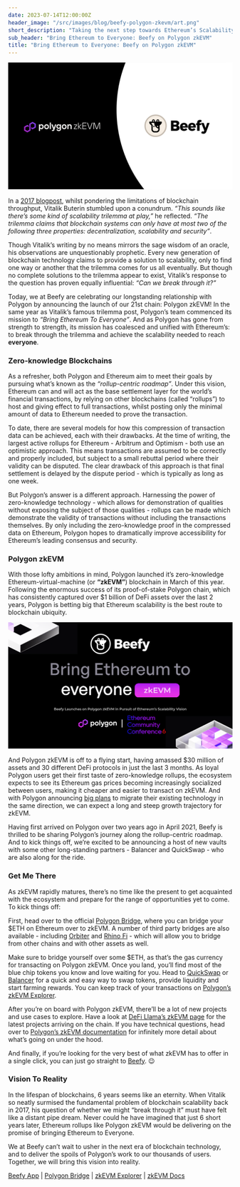 ```yaml
---
date: 2023-07-14T12:00:00Z
header_image: "/src/images/blog/beefy-polygon-zkevm/art.png"
short_description: "Taking the next step towards Ethereum’s Scalability Vision with our long-standing friends at Polygon."
sub_header: "Bring Ethereum to Everyone: Beefy on Polygon zkEVM"
title: "Bring Ethereum to Everyone: Beefy on Polygon zkEVM"
---
```

![](/src/images/blog/beefy-polygon-zkevm/cover.png)

In a [2017 blogpost](https://vitalik.ca/general/2017/12/31/sharding_faq.html#this-sounds-like-theres-some-kind-of-scalability-trilemma-at-play-what-is-this-trilemma-and-can-we-break-through-it), whilst pondering the limitations of blockchain throughput, Vitalik Buterin stumbled upon a conundrum. *“This sounds like there’s some kind of scalability trilemma at play,”* he reflected. *“The trilemma claims that blockchain systems can only have at most two of the following three properties: decentralization, scalability and security”*.

Though Vitalik’s writing by no means mirrors the sage wisdom of an oracle, his observations are unquestionably prophetic. Every new generation of blockchain technology claims to provide a solution to scalability, only to find one way or another that the trilemma comes for us all eventually. But though no complete solutions to the trilemma appear to exist, Vitalik’s response to the question has proven equally influential: *“Can we break through it?”*

Today, we at Beefy are celebrating our longstanding relationship with Polygon by announcing the launch of our 21st chain: Polygon zkEVM! In the same year as Vitalik’s famous trilemma post, Polygon’s team commenced its mission to *“Bring Ethereum To Everyone”*. And as Polygon has gone from strength to strength, its mission has coalesced and unified with Ethereum’s: to break through the trilemma and achieve the scalability needed to reach **everyone**.

### Zero-knowledge Blockchains

As a refresher, both Polygon and Ethereum aim to meet their goals by pursuing what’s known as the *“rollup-centric roadmap”*. Under this vision, Ethereum can and will act as the base settlement layer for the world’s financial transactions, by relying on other blockchains (called “rollups”) to host and giving effect to full transactions, whilst posting only the minimal amount of data to Ethereum needed to prove the transaction. 

To date, there are several models for how this compression of transaction data can be achieved, each with their drawbacks. At the time of writing, the largest active rollups for Ethereum - Arbitrum and Optimism - both use an optimistic approach. This means transactions are assumed to be correctly and properly included, but subject to a small rebuttal period where their validity can be disputed. The clear drawback of this approach is that final settlement is delayed by the dispute period - which is typically as long as one week.

But Polygon’s answer is a different approach. Harnessing the power of zero-knowledge technology - which allows for demonstration of qualities without exposing the subject of those qualities - rollups can be made which demonstrate the validity of transactions without including the transactions themselves. By only including the zero-knowledge proof in the compressed data on Ethereum, Polygon hopes to dramatically improve accessibility for Ethereum’s leading consensus and security.

### Polygon zkEVM

With those lofty ambitions in mind, Polygon launched it’s zero-knowledge Ethereum-virtual-machine (or **“zkEVM”**) blockchain in March of this year. Following the enormous success of its proof-of-stake Polygon chain, which has consistently captured over $1 billion of DeFi assets over the last 2 years, Polygon is betting big that Ethereum scalability is the best route to blockchain ubiquity.

![](/src/images/blog/beefy-polygon-zkevm/art.png)

And Polygon zkEVM is off to a flying start, having amassed $30 million of assets and 30 different DeFi protocols in just the last 3 months. As loyal Polygon users get their first taste of zero-knowledge rollups, the ecosystem expects to see its Ethereum gas prices becoming increasingly socialized between users, making it cheaper and easier to transact on zkEVM. And with Polygon announcing [big plans](https://polygon.technology/blog/introducing-polygon-2-0-the-value-layer-of-the-internet?utm_source=twitter&utm_medium=social&utm_content=polygon-2.0-value-layer) to migrate their existing technology in the same direction, we can expect a long and steep growth trajectory for zkEVM.

Having first arrived on Polygon over two years ago in April 2021, Beefy is thrilled to be sharing Polygon’s journey along the rollup-centric roadmap. And to kick things off, we’re excited to be announcing a host of new vaults with some other long-standing partners - Balancer and QuickSwap - who are also along for the ride.

### Get Me There

As zkEVM rapidly matures, there’s no time like the present to get acquainted with the ecosystem and prepare for the range of opportunities yet to come. To kick things off:

First, head over to the official [Polygon Bridge](https://wallet.polygon.technology/), where you can bridge your $ETH on Ethereum over to zkEVM. A number of third party bridges are also available - including [Orbiter](https://www.orbiter.finance/) and [Rhino Fi](https://app.rhino.fi/bridge) - which will allow you to bridge from other chains and with other assets as well.

Make sure to bridge yourself over some $ETH, as that’s the gas currency for transacting on Polygon zkEVM. Once you land, you’ll find most of the blue chip tokens you know and love waiting for you. Head to [QuickSwap](https://quickswap.exchange/#/) or [Balancer](https://app.balancer.fi/) for a quick and easy way to swap tokens, provide liquidity and start farming rewards. You can keep track of your transactions on [Polygon’s zkEVM Explorer](https://zkevm.polygonscan.com/).

After you’re on board with Polygon zkEVM, there’ll be a lot of new projects and use cases to explore. Have a look at [DeFi Llama’s zkEVM page](https://defillama.com/chain/Polygon%20zkEVM) for the latest projects arriving on the chain. If you have technical questions, head over to [Polygon’s zkEVM documentation](https://zkevm.polygon.technology/) for infinitely more detail about what’s going on under the hood. 

And finally, if you’re looking for the very best of what zkEVM has to offer in a single click, you can just go straight to [Beefy](https://app.beefy.com). 😉

### Vision To Reality

In the lifespan of blockchains, 6 years seems like an eternity. When Vitalik so neatly surmised the fundamental problem of blockchain scalability back in 2017, his question of whether we might “break through it” must have felt like a distant pipe dream. Never could he have imagined that just 6 short years later, Ethereum rollups like Polygon zkEVM would be delivering on the promise of bringing Ethereum to Everyone.

We at Beefy can’t wait to usher in the next era of blockchain technology, and to deliver the spoils of Polygon’s work to our thousands of users. Together, we will bring this vision into reality.

[Beefy App](https://app.beefy.com) | [Polygon Bridge](https://wallet.polygon.technology/) | [zkEVM Explorer](https://zkevm.polygonscan.com/) | [zkEVM Docs](https://zkevm.polygon.technology/)